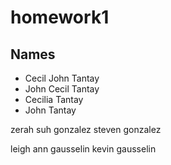 # homework1

## Names

- Cecil John Tantay
- John Cecil Tantay
- Cecilia Tantay
- John Tantay

zerah suh gonzalez
steven gonzalez

leigh ann gausselin
kevin gausselin
